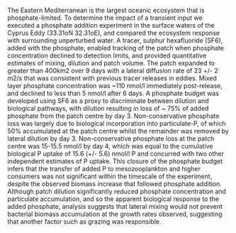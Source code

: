 ---
---
The Eastern Mediterranean is the largest oceanic ecosystem that is phosphate-limited. To determine the impact of a transient input we executed a phosphate addition experiment in the surface waters of the Cyprus Eddy (33.31oN 32.31oE), and compared the ecosystem response with surrounding unperturbed water. A tracer, sulphur hexafluoride (SF6), added with the phosphate, enabled tracking of the patch when phosphate concentration declined to detection limits, and provided quantitative estimates of mixing, dilution and patch volume. The patch expanded to greater than 400km2 over 9 days with a lateral diffusion rate of 23 +/- 2 m2/s that was consistent with previous tracer releases in eddies. Mixed layer phosphate concentration was ~110 nmol/l immediately post-release, and declined to less than 5 nmol/l after 6 days. A phosphate budget was developed using SF6 as a proxy to discriminate between dilution and biological pathways, with dilution resulting in loss of ~ 75% of added phosphate from the patch centre by day 3. Non-conservative phosphate loss was largely due to biological incorporation into particulate-P, of which 50% accumulated at the patch centre whilst the remainder was removed by lateral dilution by day 3. Non-conservative phosphate loss at the patch centre was 15-15.5 nmol/l by day 4, which was equal to the cumulative biological P uptake of 15.6 (+/- 5.6) nmol/l P and concurred with two other independent estimates of P uptake. This closure of the phosphate budget infers that the transfer of added P to mesozooplankton and higher consumers was not significant within the timescale of the experiment, despite the observed biomass increase that followed phosphate addition. Although patch dilution significantly reduced phosphate concentration and particulate accumulation, and so the apparent biological response to the added phosphate, analysis suggests that lateral mixing would not prevent bacterial biomass accumulation at the growth rates observed, suggesting that another factor such as grazing was responsible.